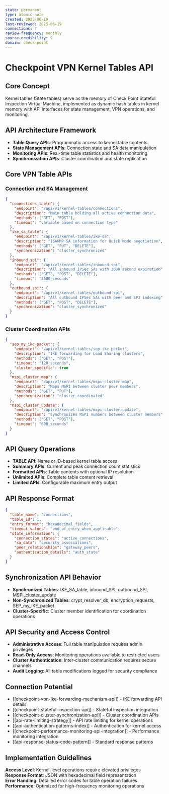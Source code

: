 ```yaml
---
state: permanent
type: atomic-note
created: 2025-06-19
last-reviewed: 2025-06-19
connections: 7
review-frequency: monthly
source-credibility: 9
domain: check-point
---
```


# Checkpoint VPN Kernel Tables API

## Core Concept
Kernel tables (State tables) serve as the memory of Check Point Stateful Inspection Virtual Machine, implemented as dynamic hash tables in kernel memory with API interfaces for state management, VPN operations, and monitoring.

## API Architecture Framework
- **Table Query APIs**: Programmatic access to kernel table contents
- **State Management APIs**: Connection state and SA data manipulation
- **Monitoring APIs**: Real-time table statistics and health monitoring
- **Synchronization APIs**: Cluster coordination and state replication

## Core VPN Table APIs

### Connection and SA Management
```json
{
  "connections_table": {
    "endpoint": "/api/v1/kernel-tables/connections",
    "description": "Main table holding all active connection data",
    "methods": ["GET", "POST"],
    "timeout": "variable based on connection type"
  },
  "ike_sa_table": {
    "endpoint": "/api/v1/kernel-tables/ike-sa",
    "description": "ISAKMP SA information for Quick Mode negotiation",
    "methods": ["GET", "PUT", "DELETE"],
    "synchronization": "cluster_synchronized"
  },
  "inbound_spi": {
    "endpoint": "/api/v1/kernel-tables/inbound-spi",
    "description": "All inbound IPSec SAs with 3600 second expiration",
    "methods": ["GET", "POST", "DELETE"],
    "timeout": "3600_seconds"
  },
  "outbound_spi": {
    "endpoint": "/api/v1/kernel-tables/outbound-spi",
    "description": "All outbound IPSec SAs with peer and SPI indexing",
    "methods": ["GET", "POST", "DELETE"],
    "synchronization": "cluster_synchronized"
  }
}
```

### Cluster Coordination APIs
```json
{
  "sep_my_ike_packet": {
    "endpoint": "/api/v1/kernel-tables/sep-ike-packet",
    "description": "IKE forwarding for Load Sharing clusters",
    "methods": ["GET", "POST"],
    "timeout": "120_seconds",
    "cluster_specific": true
  },
  "mspi_cluster_map": {
    "endpoint": "/api/v1/kernel-tables/mspi-cluster-map",
    "description": "Maps MSPI between cluster peer members",
    "methods": ["GET", "PUT"],
    "synchronization": "cluster_coordinated"
  },
  "mspi_cluster_update": {
    "endpoint": "/api/v1/kernel-tables/mspi-cluster-update",
    "description": "Synchronizes MSPI numbers between cluster members",
    "methods": ["GET", "POST"],
    "timeout": "600_seconds"
  }
}
```

## API Query Operations
- **TABLE API**: Name or ID-based kernel table access
- **Summary APIs**: Current and peak connection count statistics
- **Formatted APIs**: Table contents with optional IP resolution
- **Unlimited APIs**: Complete table content retrieval
- **Limited APIs**: Configurable maximum entry output

## API Response Format
```json
{
  "table_name": "connections",
  "table_id": 1,
  "entry_format": "hexadecimal_fields",
  "timeout_values": "end_of_entry_when_applicable",
  "state_information": {
    "connection_states": "active_connections",
    "sa_data": "security_associations",
    "peer_relationships": "gateway_peers",
    "authentication_details": "auth_state"
  }
}
```

## Synchronization API Behavior
- **Synchronized Tables**: IKE_SA_table, inbound_SPI, outbound_SPI, MSPI_cluster_update
- **Non-Synchronized Tables**: crypt_resolver_db, encryption_requests, SEP_my_IKE_packet
- **Cluster-Specific**: Cluster member identification for coordination operations

## API Security and Access Control
- **Administrative Access**: Full table manipulation requires admin privileges
- **Read-Only Access**: Monitoring operations available to restricted users
- **Cluster Authentication**: Inter-cluster communication requires secure channels
- **Audit Logging**: All table modifications logged for security compliance

## Connection Potential
- [[checkpoint-vpn-ike-forwarding-mechanism-api]] - IKE forwarding API details
- [[checkpoint-stateful-inspection-api]] - Stateful inspection integration
- [[checkpoint-cluster-synchronization-api]] - Cluster coordination APIs
- [[api-rate-limiting-strategy]] - API rate limiting for kernel operations
- [[api-authentication-patterns-index]] - Authentication for kernel access
- [[checkpoint-performance-monitoring-api-integration]] - Performance monitoring integration
- [[api-response-status-code-pattern]] - Standard response patterns

## Implementation Guidelines
**Access Level**: Kernel-level operations require elevated privileges  
**Response Format**: JSON with hexadecimal field representation  
**Error Handling**: Detailed error codes for table operation failures  
**Performance**: Optimized for high-frequency monitoring operations